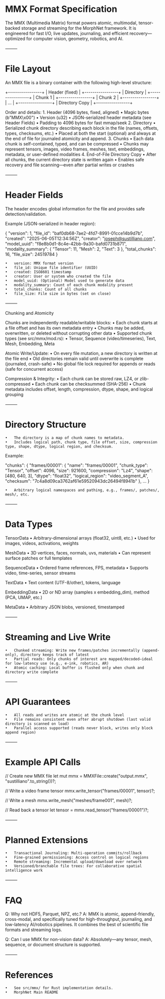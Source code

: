# MMX Format Specification

The MMX (Multimedia Matrix) format powers atomic, multimodal, tensor-backed storage and streaming for the MorphNet framework.
It is engineered for fast I/O, live updates, journaling, and efficient recovery—optimized for computer vision, geometry, robotics, and AI.

⸻

# File Layout

An MMX file is a binary container with the following high-level structure:

+-----------------+
|  Header (fixed) |
+-----------------+
|  Directory      |
+-----------------+
|  Chunk 1        |
+-----------------+
|  Chunk 2        |
+-----------------+
|  ...            |
+-----------------+
|  Directory Copy |
+-----------------+

Order and details:
	1.	Header (4096 bytes, fixed, aligned)
	•	Magic bytes (b"MMX\x00")
	•	Version (u32)
	•	JSON-serialized header metadata (see Header Fields)
	•	Padding to 4096 bytes for fast mmap/seek
	2.	Directory
	•	Serialized chunk directory describing each block in the file (names, offsets, types, checksums, etc.)
	•	Placed at both the start (optional) and always at the end of file for journaled atomicity and append.
	3.	Chunks
	•	Each data chunk is self-contained, typed, and can be compressed
	•	Chunks may represent tensors, images, video frames, meshes, text, embeddings, metadata, or user-defined modalities
	4.	End-of-File Directory Copy
	•	After all chunks, the current directory state is written again
	•	Enables safe recovery and file scanning—even after partial writes or crashes

⸻

# Header Fields

The header encodes global information for the file and provides safe detection/validation.

Example (JSON-serialized in header region):

{
  "version": 1,
  "file_id": "baf0db68-7ae2-4fd7-8991-01cce14b9d7b",
  "created": "2025-06-05T12:34:56Z",
  "creator": "joseph@sustilliano.com",
  "model_uuid": "f8e8b0d1-8c4e-42bb-9a30-bafd0731b871",
  "modality_summary": {
    "Tensor": 11,
    "Mesh": 2,
    "Text": 3
  },
  "total_chunks": 16,
  "file_size": 24519784
}

	•	version: MMX format version
	•	file_id: Unique file identifier (UUID)
	•	created: ISO8601 timestamp
	•	creator: User or system who created the file
	•	model_uuid: (Optional) Model used to generate data
	•	modality_summary: Count of each chunk modality present
	•	total_chunks: Count of all chunks
	•	file_size: File size in bytes (set on close)

⸻

Chunking and Atomicity

Chunks are independently readable/writable blocks:
	•	Each chunk starts at a file offset and has its own metadata entry
	•	Chunks may be added, overwritten, or deleted without corrupting other data
	•	Supported chunk types (see src/mmx/mod.rs):
	•	Tensor, Sequence (video/timeseries), Text, Mesh, Embedding, Meta

Atomic Write/Update:
	•	On every file mutation, a new directory is written at the file end
	•	Old directories remain valid until overwrite is complete (journaled, crash-safe)
	•	No global file lock required for appends or reads (safe for concurrent access)

Compression & Integrity:
	•	Each chunk can be stored raw, LZ4, or zlib-compressed
	•	Each chunk can be checksummed (SHA-256)
	•	Chunk metadata includes offset, length, compression, dtype, shape, and logical grouping

⸻

# Directory Structure
	•	The directory is a map of chunk names to metadata.
	•	Includes logical path, chunk type, file offset, size, compression type, shape, dtype, logical region, and checksum.

Example:

"chunks": {
  "frames/00001": {
    "name": "frames/00001",
    "chunk_type": "Tensor",
    "offset": 4096,
    "size": 921600,
    "compression": "Lz4",
    "shape": [480, 640, 3],
    "dtype": "float32",
    "logical_region": "video_segment_A",
    "checksum": "7c4a8d09ca3762af61e59520943dc26494f8941b"
  },
  ...
}

	•	Arbitrary logical namespaces and pathing, e.g., frames/, patches/, mesh/, etc.

⸻

# Data Types

TensorData
	•	Arbitrary-dimensional arrays (float32, uint8, etc.)
	•	Used for images, videos, activations, weights

MeshData
	•	3D vertices, faces, normals, uvs, materials
	•	Can represent surface patches or full templates

SequenceData
	•	Ordered frame references, FPS, metadata
	•	Supports video, time-series, sensor streams

TextData
	•	Text content (UTF-8/other), tokens, language

EmbeddingData
	•	2D or ND array (samples x embedding_dim), method (PCA, UMAP, etc.)

MetaData
	•	Arbitrary JSON blobs, versioned, timestamped

⸻

# Streaming and Live Write
	•	Chunked streaming: Write new frames/patches incrementally (append-only), directory keeps track of latest
	•	Partial reads: Only chunks of interest are mapped/decoded—ideal for low-latency use (e.g., e-ink, robotics, AR)
	•	Atomic caching: Local buffer is flushed only when chunk and directory write complete

⸻

# API Guarantees
	•	All reads and writes are atomic at the chunk level
	•	File remains consistent even after abrupt shutdown (last valid directory is scanned on load)
	•	Parallel access supported (reads never block, writes only block append region)

⸻

# Example API Calls

// Create new MMX file
let mut mmx = MMXFile::create("output.mmx", "sustilliano".to_string())?;

// Write a video frame tensor
mmx.write_tensor("frames/00001", tensor)?;

// Write a mesh
mmx.write_mesh("meshes/frame001", mesh)?;

// Read back a tensor
let tensor = mmx.read_tensor("frames/00001")?;


⸻

# Planned Extensions
	•	Transactional Journaling: Multi-operation commits/rollback
	•	Fine-grained permissioning: Access control on logical regions
	•	Remote streaming: Incremental upload/download over network
	•	Versioned/branchable file trees: For collaborative spatial intelligence work

⸻

# FAQ

Q: Why not HDF5, Parquet, NPZ, etc.?
A: MMX is atomic, append-friendly, cross-modal, and specifically tuned for high-throughput, journaling, and low-latency AI/robotics pipelines. It combines the best of scientific file formats and streaming logs.

Q: Can I use MMX for non-vision data?
A: Absolutely—any tensor, mesh, sequence, or document structure is supported.

⸻

# References
	•	See src/mmx/ for Rust implementation details.
	•	MorphNet Main README
